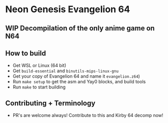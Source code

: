 # Neon Genesis Evangelion 64
## WIP Decompilation of the only anime game on N64

## How to build
 - Get WSL or Linux (64 bit)
 - Get `build-essential` and `binutils-mips-linux-gnu`
 - Get your copy of Evangelion 64 and name it `evangelion.z64`)
 - Run `make setup` to get the asm and Yay0 blocks, and build tools
 - Run `make` to start building

## Contributing + Terminology
 - PR's are welcome always! Contribute to this and Kirby 64 decomp now!
 